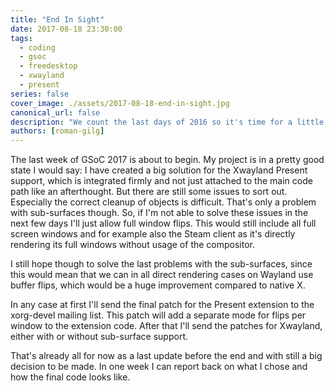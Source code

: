```yaml
---
title: "End In Sight"
date: 2017-08-18 23:30:00
tags:
  - coding
  - gsoc
  - freedesktop
  - xwayland
  - present
series: false
cover_image: ./assets/2017-08-18-end-in-sight.jpg
canonical_url: false
description: "We count the last days of 2016 so it's time for a little recap..."
authors: [roman-gilg]
---
```

The last week of GSoC 2017 is about to begin. My project is in a pretty good state I would say: I have created a big solution for the Xwayland Present support, which is integrated firmly and not just attached to the main code path like an afterthought. But there are still some issues to sort out. Especially the correct cleanup of objects is difficult. That's only a problem with sub-surfaces though. So, if I'm not able to solve these issues in the next few days I'll just allow full window flips. This would still include all full screen windows and for example also the Steam client as it's directly rendering its full windows without usage of the compositor.

I still hope though to solve the last problems with the sub-surfaces, since this would mean that we can in all direct rendering cases on Wayland use buffer flips, which would be a huge improvement compared to native X.

In any case at first I'll send the final patch for the Present extension to the xorg-devel mailing list. This patch will add a separate mode for flips per window to the extension code. After that I'll send the patches for Xwayland, either with or without sub-surface support.

That's already all for now as a last update before the end and with still a big decision to be made. In one week I can report back on what I chose and how the final code looks like.
